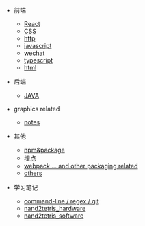 - 前端

  - [React](frontend/react.md)
  - [CSS](frontend/css.md)
  - [http](frontend/http.md)
  - [javascript](frontend/javascript.md)
  - [wechat](frontend/wechat.md)
  - [typescript](frontend/typescript.md)
  - [html](frontend/html.md)

- 后端
  - [JAVA](backend/java.md)

- graphics related
  - [notes](webGL/notes.md)

- 其他
  - [npm&package](others/npm.md) 
  - [埋点](others/track.md)
  - [webpack ... and other packaging related](others/webpack.md)
  - [others](others/others.md)

- 学习笔记

  - [command-line / regex / git](studynotes/MIT_Missing.md)
  - [nand2tetris_hardware](studynotes/nand2tetris.md)
  - [nand2tetris_software](studynotes/nand2teris(II).md)



